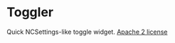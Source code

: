 # Toggler
Quick NCSettings-like toggle widget. [Apache 2 license](https://www.apache.org/licenses/LICENSE-2.0.html)
